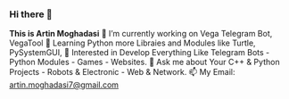### Hi there 👋

<!--
**ArtinMoghadasi/ArtinMoghadasi** is a ✨ _special_ ✨ repository because its `README.md` (this file) appears on your GitHub profile.-->

**This is Artin Moghadasi**
🔭 I’m currently working on Vega Telegram Bot, VegaTool
🌱 Learning Python more Libraies and Modules like Turtle, PySystemGUI, 
🧐 Interested in Develop Everything Like Telegram Bots - Python Modules - Games - Websites.
💬 Ask me about Your C++ & Python Projects - Robots & Electronic - Web & Network.
📫 My Email: artin.moghadasi7@gmail.com

